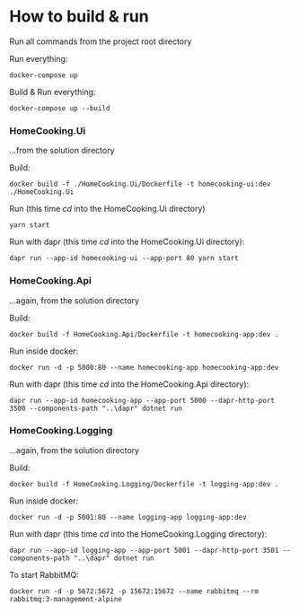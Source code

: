 ﻿# How to build & run

Run all commands from the project root directory

Run everything:

    docker-compose up

Build & Run everything:

    docker-compose up --build

### HomeCooking.Ui
...from the solution directory

Build:

    docker build -f ./HomeCooking.Ui/Dockerfile -t homecooking-ui:dev ./HomeCooking.Ui

Run (this time _cd_ into the HomeCooking.Ui directory)

    yarn start

Run with dapr (this time _cd_ into the HomeCooking.Ui directory):

    dapr run --app-id homecooking-ui --app-port 80 yarn start

### HomeCooking.Api
...again, from the solution directory

Build:

    docker build -f HomeCooking.Api/Dockerfile -t homecooking-app:dev .

Run inside docker:

    docker run -d -p 5000:80 --name homecooking-app homecooking-app:dev

Run with dapr (this time _cd_ into the HomeCooking.Api directory):

    dapr run --app-id homecooking-app --app-port 5000 --dapr-http-port 3500 --components-path "..\dapr" dotnet run

### HomeCooking.Logging
...again, from the solution directory

Build:

    docker build -f HomeCooking.Logging/Dockerfile -t logging-app:dev .

Run inside docker:

    docker run -d -p 5001:80 --name logging-app logging-app:dev

Run with dapr (this time _cd_ into the HomeCooking.Logging directory):

    dapr run --app-id logging-app --app-port 5001 --dapr-http-port 3501 --components-path "..\dapr" dotnet run

To start RabbitMQ:

    docker run -d -p 5672:5672 -p 15672:15672 --name rabbitmq --rm rabbitmq:3-management-alpine
